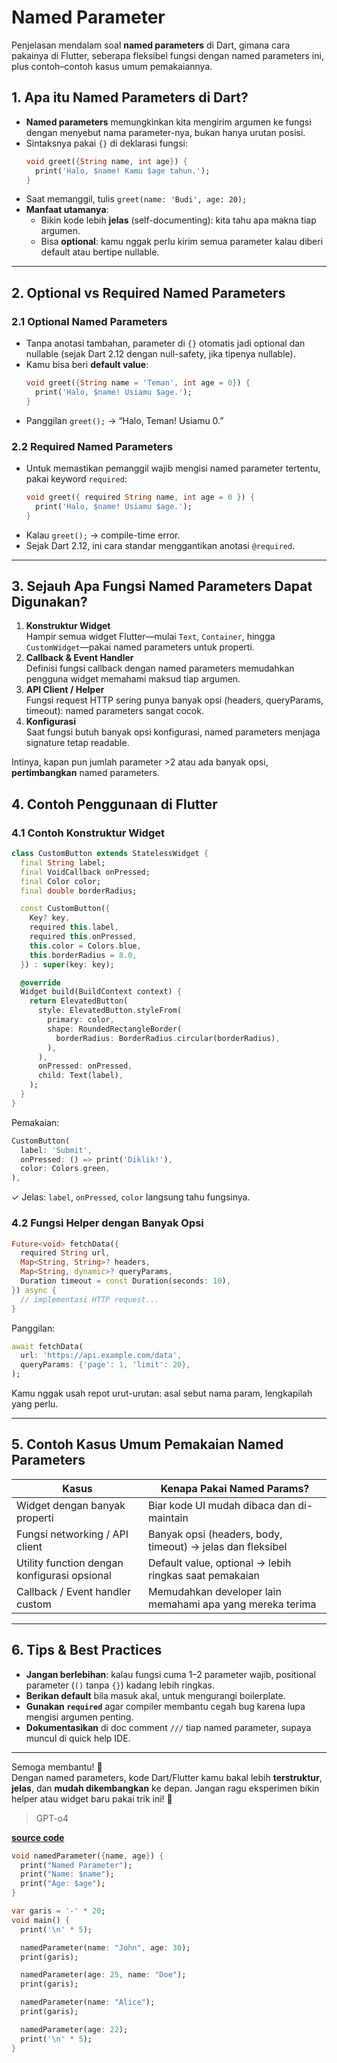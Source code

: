# Named Parameter

Penjelasan mendalam soal **named parameters** di Dart, gimana cara pakainya di Flutter, seberapa fleksibel fungsi dengan named parameters ini, plus contoh–contoh kasus umum pemakaiannya.

## 1. Apa itu Named Parameters di Dart?

- **Named parameters** memungkinkan kita mengirim argumen ke fungsi dengan menyebut nama parameter-nya, bukan hanya urutan posisi.
- Sintaksnya pakai `{}` di deklarasi fungsi:
  ```dart
  void greet({String name, int age}) {
    print('Halo, $name! Kamu $age tahun.');
  }
  ```
- Saat memanggil, tulis `greet(name: 'Budi', age: 20);`
- **Manfaat utamanya**:
  - Bikin kode lebih **jelas** (self-documenting): kita tahu apa makna tiap argumen.
  - Bisa **optional**: kamu nggak perlu kirim semua parameter kalau diberi default atau bertipe nullable.

---

## 2. Optional vs Required Named Parameters

### 2.1 Optional Named Parameters

- Tanpa anotasi tambahan, parameter di `{}` otomatis jadi optional dan nullable (sejak Dart 2.12 dengan null-safety, jika tipenya nullable).
- Kamu bisa beri **default value**:
  ```dart
  void greet({String name = 'Teman', int age = 0}) {
    print('Halo, $name! Usiamu $age.');
  }
  ```
- Panggilan `greet();` → “Halo, Teman! Usiamu 0.”

### 2.2 Required Named Parameters

- Untuk memastikan pemanggil wajib mengisi named parameter tertentu, pakai keyword `required`:
  ```dart
  void greet({ required String name, int age = 0 }) {
    print('Halo, $name! Usiamu $age.');
  }
  ```
- Kalau `greet();` → compile-time error.
- Sejak Dart 2.12, ini cara standar menggantikan anotasi `@required`.

---

## 3. Sejauh Apa Fungsi Named Parameters Dapat Digunakan?

1. **Konstruktur Widget**  
   Hampir semua widget Flutter—mulai `Text`, `Container`, hingga `CustomWidget`—pakai named parameters untuk properti.
2. **Callback & Event Handler**  
   Definisi fungsi callback dengan named parameters memudahkan pengguna widget memahami maksud tiap argumen.
3. **API Client / Helper**  
   Fungsi request HTTP sering punya banyak opsi (headers, queryParams, timeout): named parameters sangat cocok.
4. **Konfigurasi**  
   Saat fungsi butuh banyak opsi konfigurasi, named parameters menjaga signature tetap readable.

Intinya, kapan pun jumlah parameter >2 atau ada banyak opsi, **pertimbangkan** named parameters.

## 4. Contoh Penggunaan di Flutter

### 4.1 Contoh Konstruktur Widget

```dart
class CustomButton extends StatelessWidget {
  final String label;
  final VoidCallback onPressed;
  final Color color;
  final double borderRadius;

  const CustomButton({
    Key? key,
    required this.label,
    required this.onPressed,
    this.color = Colors.blue,
    this.borderRadius = 8.0,
  }) : super(key: key);

  @override
  Widget build(BuildContext context) {
    return ElevatedButton(
      style: ElevatedButton.styleFrom(
        primary: color,
        shape: RoundedRectangleBorder(
          borderRadius: BorderRadius.circular(borderRadius),
        ),
      ),
      onPressed: onPressed,
      child: Text(label),
    );
  }
}
```

Pemakaian:

```dart
CustomButton(
  label: 'Submit',
  onPressed: () => print('Diklik!'),
  color: Colors.green,
),
```

✓ Jelas: `label`, `onPressed`, `color` langsung tahu fungsinya.

### 4.2 Fungsi Helper dengan Banyak Opsi

```dart
Future<void> fetchData({
  required String url,
  Map<String, String>? headers,
  Map<String, dynamic>? queryParams,
  Duration timeout = const Duration(seconds: 10),
}) async {
  // implementasi HTTP request...
}
```

Panggilan:

```dart
await fetchData(
  url: 'https://api.example.com/data',
  queryParams: {'page': 1, 'limit': 20},
);
```

Kamu nggak usah repot urut-urutan: asal sebut nama param, lengkapilah yang perlu.

---

## 5. Contoh Kasus Umum Pemakaian Named Parameters

| Kasus                                        | Kenapa Pakai Named Params?                                 |
| -------------------------------------------- | ---------------------------------------------------------- |
| Widget dengan banyak properti                | Biar kode UI mudah dibaca dan di-maintain                  |
| Fungsi networking / API client               | Banyak opsi (headers, body, timeout) → jelas dan fleksibel |
| Utility function dengan konfigurasi opsional | Default value, optional → lebih ringkas saat pemakaian     |
| Callback / Event handler custom              | Memudahkan developer lain memahami apa yang mereka terima  |

---

## 6. Tips & Best Practices

- **Jangan berlebihan**: kalau fungsi cuma 1–2 parameter wajib, positional parameter (`()` tanpa `{}`) kadang lebih ringkas.
- **Berikan default** bila masuk akal, untuk mengurangi boilerplate.
- **Gunakan `required`** agar compiler membantu cegah bug karena lupa mengisi argumen penting.
- **Dokumentasikan** di doc comment `///` tiap named parameter, supaya muncul di quick help IDE.

---

Semoga membantu! 🎉  
Dengan named parameters, kode Dart/Flutter kamu bakal lebih **terstruktur**, **jelas**, dan **mudah dikembangkan** ke depan. Jangan ragu eksperimen bikin helper atau widget baru pakai trik ini! 🚀

> GPT-o4

**[source code](named_parameter.dart)**

```dart
void namedParameter({name, age}) {
  print("Named Parameter");
  print("Name: $name");
  print("Age: $age");
}

var garis = '-' * 20;
void main() {
  print('\n' * 5);

  namedParameter(name: "John", age: 30);
  print(garis);

  namedParameter(age: 25, name: "Doe");
  print(garis);

  namedParameter(name: "Alice");
  print(garis);

  namedParameter(age: 22);
  print('\n' * 5);
}
```
